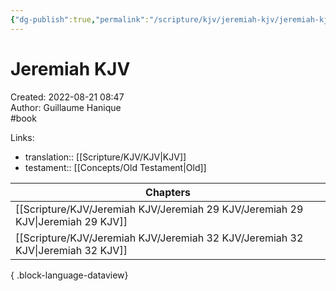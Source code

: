 ```yaml
---
{"dg-publish":true,"permalink":"/scripture/kjv/jeremiah-kjv/jeremiah-kjv/"}
---
```


# Jeremiah KJV

Created: 2022-08-21 08:47  
Author: Guillaume Hanique  
#book

Links:

- translation:: [[Scripture/KJV/KJV\|KJV]]
- testament:: [[Concepts/Old Testament\|Old]]

| Chapters                                                                           |
| ---------------------------------------------------------------------------------- |
| [[Scripture/KJV/Jeremiah KJV/Jeremiah 29 KJV/Jeremiah 29 KJV\|Jeremiah 29 KJV]] |
| [[Scripture/KJV/Jeremiah KJV/Jeremiah 32 KJV/Jeremiah 32 KJV\|Jeremiah 32 KJV]] |

{ .block-language-dataview}
